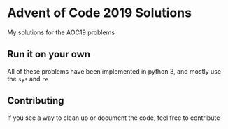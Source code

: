 # Advent of Code 2019 Solutions

My solutions for the AOC19 problems

## Run it on your own

All of these problems have been implemented in python 3, and mostly use the `sys` and `re`

## Contributing
If you see a way to clean up or document the code, feel free to contribute